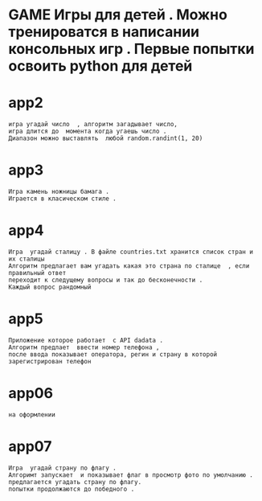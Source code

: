 # GAME Игры для детей . Можно тренироватся в написании  консольных игр . Первые попытки освоить python для детей 

# app2 
```
игра угадай число  , алгоритм загадывает число, 
игра длится до  момента когда угаешь число .
Диапазон можно выставлять  любой random.randint(1, 20)
```

# app3
```
Игра камень ножницы бамага .
Играется в класическом стиле .
```
# app4
```
Игра  угадай сталицу . В файле countries.txt хранится список стран и их сталицы
Алгоритм предлагает вам угадать какая это страна по сталице  , если правильный ответ 
переходит к следущему вопросы и так до бесконечности . 
Каждый вопрос рандомный  
```
# app5 
```
Приложение которое работает  с API dadata .
Алгоритм предлает  ввести номер телефона , 
после ввода показывает оператора, регин и страну в которой зарегистрирован телефон 
```

# app06
```
на оформлении
```
# app07
```
Игра  угадай страну по флагу . 
Алгоримт запускает  и показывает флаг в просмотр фото по умолчанию . 
предлагается угадать страну по флагу. 
попытки продолжаются до победного . 
```
